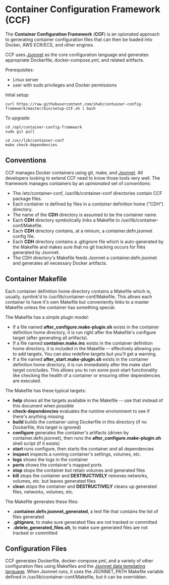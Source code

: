 # Container Configuration Framework (CCF)

The **Container Configuration Framework** (**CCF**) is an opionated approach to generating container 
configuration files that can then be loaded into Docker, AWS ECR/ECS, and other engines.

CCF uses [Jsonnet](https://jsonnet.org/) as the core configuration language and generates appropriate
Dockerfile, docker-compose.yml, and related artifacts.

Prerequisites:

* Linux server
* user with sudo privileges and Docker permissions

Intial setup:

    curl https://raw.githubusercontent.com/shah/container-config-framework/master/bin/setup-CCF.sh | bash

To upgrade:

    cd /opt/container-config-framework
    sudo git pull

    cd /usr/lib/container-conf
    make check-dependencies

## Conventions

CCF manages Docker containers using git, make, and [Jsonnet](https://jsonnet.org/). All developers looking
to extend CCF need to know those tools very well. The framework manages containers by an *opinionated* set 
of *conventions*:

* The /etc/container-conf, /usr/lib/container-conf directories contain CCF package files.
* Each container is defined by files in a *container* definition home ("CDH") directory.
* The name of the **CDH** directory is assumed to be the container name.
* Each **CDH** directory symbolically links a Makefile to /usr/lib/container-conf/Makefile.
* Each **CDH** directory contains, at a minium, a container.defn.jsonnet config file.
* Each **CDH** directory contains a .gitignore file which is auto-generated by the Makefile
  and makes sure that no git tracking occurs for files generated by Jsonnet.
* The CDH directory's Makefile feeds Jsonnet a container.defn.jsonnet and generates all necessary
  Docker artifacts.

## Container Makefile

Each container definition home directory contains a Makefile which is, usually, symlink'd to
/usr/lib/container-conf/Makefile. This allows each container to have it's own Makefile but conveniently
links to a master Makefile unless the container has something special.

The Makefile has a simple plugin model:

* If a file named **after_configure.make-plugin.sh** exists in the container definition home directory,
  it is run right after the Makefile's configure target (after generating all artifacts).
* If a file named **container.make.inc** exists in the container definition home directory, it is
  included in the Makefile -- effectively allowing you to add targets. You can also redefine targets
  but you'll get a warning.
* If a file named **after_start.make-plugin.sh** exists in the container definition home directory, it
  is run immediately after the make start target concludes. This allows you to run some post-start
  functionality like checking the health of a container or ensuring other dependencies are executed.

The Makefile has these typical targets:

* **help** shows all the targets available in the Makefile -- use that instead of this document when possible
* **check-dependencies** evaluates the runtime environment to see if there's anything missing
* **build** builds the container using Dockerfile in this directory (if no Dockerfile, this target is ignored)
* **configure** generates the container's artifacts (driven by container.defn.jsonnet), then runs the
  **after_configure.make-plugin.sh** shell script (if it exists)
* **start** runs configure, then starts the container and all dependencies
* **inspect** inspects a running container's settings, volumes, etc.
* **logs** shows the logs in the container
* **ports** shows the container's mapped ports
* **stop** stops the container but retain volumes and generated files
* **kill** stops the container and **DESTRUCTIVELY** removes networks, volumes, etc. but leaves generated files
* **clean** stops the container and **DESTRUCTIVELY** cleans up generated files, networks, volumes, etc.

The Makefile generates these files:

* **.container.defn.jsonnet_generated**, a text file that contains the list of files generated
* **.gitignore**, to make sure generated files are not tracked or committed
* **.delete_generated_files.sh**, to make sure generated files are not tracked or committed

## Configuration Files

CCF generates Dockerfile, docker-compose.yml, and a variety of other configuration files using Makefiles
and the [Jsonnet data templating language](https://jsonnet.org/). When Jsonnet runs, it uses the 
JSONNET_PATH Makefile variable defined in /usr/lib/container-conf/Makefile, but it can be overridden.
